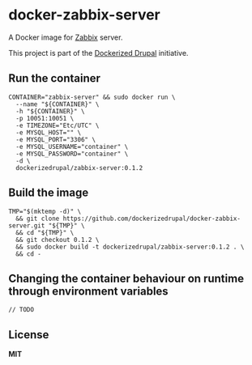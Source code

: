 # docker-zabbix-server

A Docker image for [Zabbix](http://www.zabbix.com/) server.

This project is part of the [Dockerized Drupal](https://dockerizedrupal.com/) initiative.

## Run the container

    CONTAINER="zabbix-server" && sudo docker run \
      --name "${CONTAINER}" \
      -h "${CONTAINER}" \
      -p 10051:10051 \
      -e TIMEZONE="Etc/UTC" \
      -e MYSQL_HOST="" \
      -e MYSQL_PORT="3306" \
      -e MYSQL_USERNAME="container" \
      -e MYSQL_PASSWORD="container" \
      -d \
      dockerizedrupal/zabbix-server:0.1.2

## Build the image

    TMP="$(mktemp -d)" \
      && git clone https://github.com/dockerizedrupal/docker-zabbix-server.git "${TMP}" \
      && cd "${TMP}" \
      && git checkout 0.1.2 \
      && sudo docker build -t dockerizedrupal/zabbix-server:0.1.2 . \
      && cd -

## Changing the container behaviour on runtime through environment variables

    // TODO

## License

**MIT**
